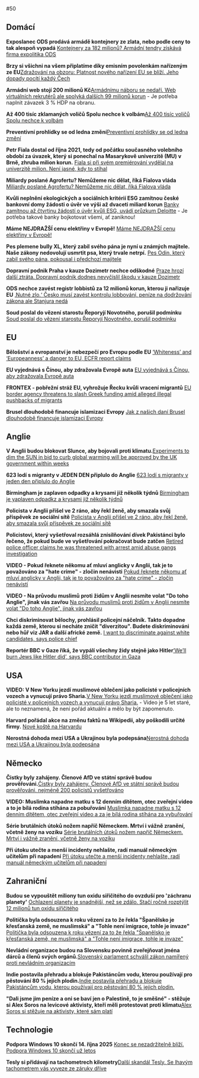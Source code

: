 #50

## Domácí

**Exposlanec ODS prodává armádě kontejnery ze zlata, nebo podle ceny to tak alespoň vypadá** [Kontejnery za 182 milionů? Armádní tendry získává firma expolitika ODS](https://www.seznamzpravy.cz/clanek/domaci-zivot-v-cesku-armadni-tendry-za-stamiliony-jdou-expolitikovi-ods-firma-ma-virtualni-sidla-276545)

**Brzy si všichni na všem připlatíme díky emisním povolenkám nařízeným ze EU**[Zdražování na obzoru: Platnost nového nařízení EU se blíží. Jeho dopady pocítí každý Čech](https://sportdenik.cz/nejnovejsi-zpravy/tezke-dny-pro-cechy-se-blizi-tento-problem-se-dotkne-vsech/petrsindelar/)

**Armádní web stojí 200 milionů Kč**[Armádnímu náboru se nedaří. Web virtuálních rekrutérů ale spolyká dalších 99 milionů korun](https://www.novinky.cz/clanek/domaci-armadnimu-naboru-se-nedari-web-virtualnich-rekruteru-ale-spolyka-dalsich-99-milionu-korun-40510365) - Je potřeba naplnit závazek 3 % HDP na obranu.

**Až 400 tisíc zklamaných voličů Spolu nechce k volbám**[Až 400 tisíc voličů Spolu nechce k volbám](https://www.novinky.cz/clanek/volby-do-poslanecke-snemovny-az-400-tisic-volicu-spolu-nechce-k-volbam-40519352)

**Preventivní prohlídky se od ledna změní**[Preventivní prohlídky se od ledna změní](https://www.novinky.cz/clanek/zdravi-preventivni-prohlidky-se-od-ledna-zmeni-40518434)

**Petr Fiala dostal od října 2021, tedy od počátku současného volebního období za úvazek, který si ponechal na Masarykově univerzitě (MU) v Brně, zhruba milion korun.** [Fiala si při svém premiérování vydělal na univerzitě milion. Není jasné, kdy to stíhal](https://www.echo24.cz/a/HGvcQ/zpravy-domov-fiala-premier-univerzita-milion-neni-jasne-stihal)

**Miliardy poslané Agrofertu? Nemůžeme nic dělat, říká Fialova vláda** [Miliardy poslané Agrofertu? Nemůžeme nic dělat, říká Fialova vláda](https://www.seznamzpravy.cz/clanek/domaci-kauzy-miliardy-poslane-agrofertu-nemuzeme-nic-delat-rika-fialova-vlada-271375)

**Kvůli neplnění ekologických a sociálních kritérií ESG zamítnou české bankovní domy žádosti o úvěr ve výši až dvaceti miliard korun** [Banky zamítnou až čtvrtinu žádostí o úvěr kvůli ESG, uvádí průzkum Deloitte](https://www.seznamzpravy.cz/clanek/ekonomika-banky-zamitnou-az-ctvrtinu-zadosti-o-uver-kvuli-esg-uvadi-pruzkum-deloitte-273741) - Je potřeba takové banky bojkotovat všemi, ať zaniknou!

**Máme NEJDRAŽŠÍ cenu elektřiny v Evropě!** [Máme NEJDRAŽŠÍ cenu elektřiny v Evropě!](https://x.com/Ministerstvocz/status/1910632819035873703)

**Pes plemene bully XL, který zabil svého pána je nyní u známých majitele. Naše zákony nedovolují usmrtit psa, který trvale netrpí.** [Pes Odin, který zabil svého pána, pokousal i předchozí majitele](https://www.novinky.cz/clanek/krimi-pes-odin-ktery-zabil-sveho-pana-pokousal-i-predchozi-majitele-40517052#dop_ab_variant=0&dop_id=40517052&dop_req_id=hlF3BfOpfWP-202504111529&dop_source_zone_name=novinky.web.nexttoart)

**Dopravní podnik Praha v kauze Dozimetr nechce odškodné** [Praze hrozí další ztráta. Dopravní podnik dodnes nevyčíslil škodu v kauze Dozimetr](https://www.idnes.cz/zpravy/domaci/dopravni-podnik-praha-dozimetr-kauza-skoda.A250411_173421_domaci_stud?zdroj=otvirak)

**ODS nechce zavést registr lobbistů za 12 milionů korun, kterou ji nařizuje EU** [‚Nutné zlo.‘ Česko musí zavést kontrolu lobbování, peníze na dodržování zákona ale Stanjura nedá](https://www.irozhlas.cz/zpravy-domov/zakon-o-lobbingu-stanjura-ministerstvo-financi-protikorupcni-zakony_2504120500_tec)

**Soud poslal do vězení starostu Řeporyjí Novotného, porušil podmínku** [Soud poslal do vězení starostu Řeporyjí Novotného, porušil podmínku](https://www.idnes.cz/zpravy/domaci/soud-poslal-na-tri-mesice-do-vezeni-starostu-reporyji-novotneho.A250507_144201_domaci_hejj)


## EU

**Bělošství a evropanství je nebezpečí pro Evropu podle EU** [‘Whiteness’ and ‘Europeanness’ a danger to EU, ECFR report claims ](https://brusselssignal.eu/2024/09/whiteness-and-europeanness-a-danger-to-eu-ecfr-report-claims/)

**EU vyjednává s Čínou, aby zdražovala Evropě auta** [EU vyjednává s Čínou, aby zdražovala Evropě auta](https://x.com/Ministerstvocz/status/1910630390710120664)

**FRONTEX - pobřežní stráž EU, vyhrožuje Řecku kvůli vracení migrantů** [EU border agency threatens to slash Greek funding amid alleged illegal pushbacks of migrants](https://www.politico.eu/article/eu-border-agency-frontex-greece-pushbacks-migration/)

**Brusel dlouhodobě financuje islamizaci Evropy** [Jak z našich daní Brusel dlouhodobě financuje islamizaci Evropy](https://www.echo24.cz/a/HzYGs/svet-zpravy-jak-z-nasich-dani-brusel-dlouhodobe-financuje-islamizaci-evropy-evropska-komise-muslimske-bratrstvo)

## Anglie 

**V Anglii budou blokovat Slunce, aby bojovali proti klimatu.**[Experiments to dim the SUN in bid to curb global warming will be approved by the UK government within weeks](https://www.dailymail.co.uk/sciencetech/article-14638689/Experiments-dim-SUN-curb-global-warming.html)

**623 lodí s migranty v JEDEN DEN připlulo do Anglie** [623 lodí s migranty v jeden den připlulo do Anglie](http://x.com/AFpost/status/1911188833187615034)

**Birmingham je zaplaven odpadky a krysami již několik týdnů** [Birmingham je yaplaven odpadkz a krysami již několik týdnů](https://x.com/BlkoJa/status/1910263633805819985)

**Policista v Anglii přišel ve 2 ráno, aby řekl ženě, aby smazala svůj příspěvek ze sociální sítě** [Policista v Anglii přišel ve 2 ráno, aby řekl ženě, aby smazala svůj příspěvek ze sociální sítě](https://x.com/Suffragent_/status/1910022828319203819)

**Policistovi, který vyšetřoval rozsáhlá znísilňování dívek Pakistánci bylo řečeno, že pokud bude ve vyšetřování pokračovat bude zatčen** [Retired police officer claims he was threatened with arrest amid abuse gangs investigation ](https://www.gbnews.com/news/grooming-gangs-retired-police-officer-arrest-threat-abuse-rape-investigation)

**VIDEO - Pokud řeknete někomu ať mluví anglicky v Anglii, tak je to považováno za "hate crime" - zločin nenávisti** [Pokud řeknete někomu ať mluví anglicky v Anglii, tak je to považováno za "hate crime" - zločin nenávisti](https://x.com/Basil_TGMD/status/1911234814314741938)

**VIDEO - Na průvodu muslimů proti židům v Anglii nesmíte volat "Do toho Anglie", jinak vás zavřou** [Na průvodu muslimů proti židům v Anglii nesmíte volat "Do toho Anglie", jinak vás zavřou](https://x.com/amuse/status/1911408325842915360)

**Chci diskriminovat bělochy, prohlásil policejní náčelník. Takto dopadne každá země, kterou si necháte zničit "diverzitou". Budete diskriminováni nebo hůř viz JAR a další africké země.** [I want to discriminate against white candidates, says police chief ](https://www.telegraph.co.uk/news/2025/04/11/i-want-to-discriminate-against-white-candidates-says-police/)

**Reportér BBC v Gaze říká, že vypálí všechny židy stejně jako Hitler**[‘We’ll burn Jews like Hitler did’, says BBC contributor in Gaza](https://www.telegraph.co.uk/news/2025/04/26/well-burn-jews-like-hitler-did-says-bbcs-reporter-in-gaza/)

## USA

**VIDEO: V New Yorku jezdí muslimové oblečení jako policisté v policejních vozech a vynucují právo Sharia.**[V New Yorku jezdí muslimové oblečení jako policisté v policejních vozech a vynucují právo Sharia.](https://x.com/ImtiazMadmood/status/1914979133689405744) - Video je 5 let staré, ale to neznamená, že není pořád aktuální a mělo by být zapomenuto.

**Harvard pořádal akce na změnu faktů na Wikipedii, aby poškodili určité firmy.** [Nové koště na Harvardu](https://www.echo24.cz/a/HTEAk/kometar-martin-weiss-usa-nove-koste-na-harvardu)

**Nerostná dohoda mezi USA a Ukrajinou byla podepsána**[Nerostná dohoda mezi USA a Ukrajinou byla podepsána](https://www.novinky.cz/clanek/valka-na-ukrajine-usa-a-ukrajina-podepsaly-dohodu-40519473)

## Německo

**Čistky byly zahájeny. Členové AfD ve státní správě budou prověřováni.**[Čistky byly zahájeny. Členové AfD ve státní správě budou prověřováni, nejméně 200 policistů vyšetřováno](https://www.echo24.cz/a/HHaYu/zpravy-svet-clenove-afd-ve-statni-zprave-budou-v-nekterych-spolkovych-zemich-proverovani)

**VIDEO: Muslimka napadne matku s 12 denním dítětem, otec zveřejní video a to je bílá rodina stíhána za pobuřování** [Muslimka napadne matku s 12 denním dítětem, otec zveřejní video a za je bílá rodina stíhána za vybuřování](https://x.com/Ministerstvocz/status/1915087006515790110)

**Série brutálních útoků nožem napříč Německem. Mrtví i vážně zranění, včetně ženy na vozíku** [Série brutálních útoků nožem napříč Německem. Mrtví i vážně zranění, včetně ženy na vozíku](https://www.echo24.cz/a/Hfn7v/zpravy-svet-utoky-nozem-v-nemecku)

**Při útoku utečte a menší incidenty nehlašte, radí manuál německým učitelům při napadení** [Při útoku utečte a menší incidenty nehlašte, radí manuál německým učitelům při napadení](https://www.novinky.cz/clanek/zahranicni-evropa-pri-utoku-utecte-a-mensi-incidenty-nehlaste-radi-manual-nemeckym-ucitelum-pri-napadeni-40517461)

## Zahraniční

**Budou se vypouštět miliony tun oxidu siřičitého do ovzduší pro 'záchranu planety'**
[Ochlazení planety je snadnější, než se zdálo. Stačí ročně rozptýlit 12 milionů tun oxidu siřičitého](https://vtm.zive.cz/clanky/ochlazeni-planety-je-snadnejsi-nez-se-zdalo-staci-rocne-rozptylit-12-milionu-tun-oxidu-siriciteho/sc-870-a-234562/default.aspx)

**Politička byla odsouzena k roku vězení za to že řekla "Španělsko je křesťanská země, ne muslimská" a "Tohle není imigrace, tohle je invaze"** [Politička byla odsouzena k roku vězení za to že řekla "Španělsko je křesťanská země, ne muslimská" a "Tohle není imigrace, tohle je invaze"](https://x.com/AFpost/status/1911173730560344294)

**Nevládní organizace budou na Slovensku povinně zveřejňovat jména dárců a členů svých orgánů.**[Slovenský parlament schválil zákon namířený proti nevládním organizacím](https://www.novinky.cz/clanek/zahranicni-slovensky-parlament-schvalil-zakon-namireny-proti-nevladnim-organizacim-40517742)

**Indie postavila přehradu a blokuje Pakistáncům vodu, kterou používají pro pěstování 80 % jejich plodin.**[Indie postavila přehradu a blokuje Pakistáncům vodu, kterou používají pro pěstování 80 % jejich plodin.](https://www.businesstoday.in/india/story/indus-waters-treaty-freeze-indias-dam-push-could-dry-out-pakistans-crops-what-happens-next-473384-2025-04-24)

**"Dali jsme jim peníze a oni se baví jen o Palestině, to je směšné" - stěžuje si Alex Soros na levicové aktivisty, kteří měli protestovat proti klimatu**[Alex Soros si stěžuje na aktivisty, které sám platí](https://www.foxnews.com/politics/alex-soros-fumes-left-wing-climate-group-over-palestine-obsession-what-the-hell)

## Technologie

**Podpora Windows 10 skončí 14. října 2025** [Konec se nezadržitelně blíží. Podpora Windows 10 skončí už letos](https://www.novinky.cz/clanek/internet-a-pc-software-konec-se-nezadrzitelne-blizi-podpora-windows-10-skonci-uz-letos-40517285)

**Tesly si přidávají na tachometrech kilometry**[Další skandál Tesly. Se lhavým tachometrem vás vyveze ze záruky dříve](https://www.idnes.cz/auto/zpravodajstvi/tesla-model-y-tachometr-digital-soud-kalifonie-podvod-chyba.A250422_165434_automoto_dohr)
